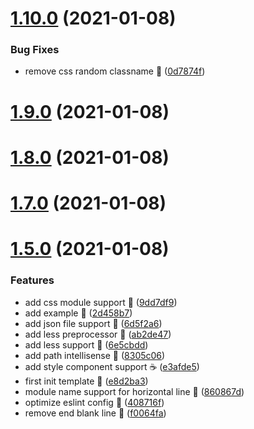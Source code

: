 # [1.10.0](https://github.com/compare/v1.9.0...v1.10.0) (2021-01-08)


### Bug Fixes

* remove css random classname 🌽 ([0d7874f](https://github.com/commit/0d7874f30ba335c5eb2960749d003e87c177753e))



# [1.9.0](https://github.com/compare/v1.8.0...v1.9.0) (2021-01-08)



# [1.8.0](https://github.com/compare/v1.7.0...v1.8.0) (2021-01-08)



# [1.7.0](https://github.com/compare/v1.5.0...v1.7.0) (2021-01-08)



# [1.5.0](https://github.com/compare/e8d2ba3091e2eb8ae9a1567f83dcc6b33286d5c1...v1.5.0) (2021-01-08)


### Features

* add css module support 🍰 ([9dd7df9](https://github.com/commit/9dd7df980754d4b4a0746e8ba5a2e2f33b8886fe))
* add example 🍰 ([2d458b7](https://github.com/commit/2d458b755bb3adac6e3f0da14e99642619acef1c))
* add json file support 🍰 ([6d5f2a6](https://github.com/commit/6d5f2a621cecc21e2d4c1d0260387709794c2d2a))
* add less preprocessor 🍋 ([ab2de47](https://github.com/commit/ab2de479c91361b6d3248a5ec9a8910b694a6d93))
* add less support 🍚 ([6e5cbdd](https://github.com/commit/6e5cbdd72628e9b528370a67d4bdc9e3d5214917))
* add path intellisense 🍑 ([8305c06](https://github.com/commit/8305c06d251a963bbb178ff73955d193dafd679d))
* add style component support ☕ ([e3afde5](https://github.com/commit/e3afde5086795167483e196991b0154df21cb5c5))
* first init template 🌸 ([e8d2ba3](https://github.com/commit/e8d2ba3091e2eb8ae9a1567f83dcc6b33286d5c1))
* module name support for horizontal line 🌈 ([860867d](https://github.com/commit/860867d502d07972b17f404b7399d3f131cd7f88))
* optimize eslint config 🍵 ([408716f](https://github.com/commit/408716f336750750a6925bd37de8a82f436feda5))
* remove end blank line 🍵 ([f0064fa](https://github.com/commit/f0064fa42b231f5a770c4a0d6bcb0c033484ac60))



